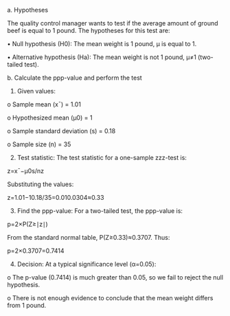 a. Hypotheses

The quality control manager wants to test if the average amount of ground beef is equal to 1 pound. The hypotheses for this test are:

•	Null hypothesis (H0): The mean weight is 1 pound, μ is equal to 1.

•	Alternative hypothesis (Ha): The mean weight is not 1 pound, μ≠1 (two-tailed test).

b. Calculate the ppp-value and perform the test

1.	Given values:

o	Sample mean (xˉ) = 1.01

o	Hypothesized mean (μ0) = 1

o	Sample standard deviation (s) = 0.18

o	Sample size (n) = 35

2.	Test statistic: The test statistic for a one-sample zzz-test is:
   
z=xˉ−μ0s/nz

Substituting the values:

z=1.01−10.18/35=0.010.0304≈0.33

3.	Find the ppp-value: For a two-tailed test, the ppp-value is:
   
p=2×P(Z≥∣z∣)

From the standard normal table, P(Z≥0.33)≈0.3707. Thus:

p=2×0.3707=0.7414

4.	Decision: At a typical significance level (α=0.05):
   
o	The p-value (0.7414) is much greater than 0.05, so we fail to reject the null hypothesis.

o	There is not enough evidence to conclude that the mean weight differs from 1 pound.
